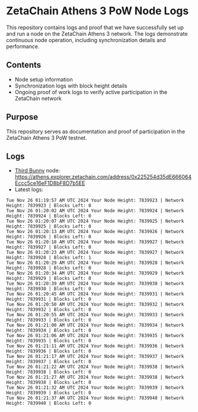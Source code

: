 # ZetaChain Athens 3 PoW Node Logs
This repository contains logs and proof that we have successfully set up and run a node on the ZetaChain Athens 3 network. The logs demonstrate continuous node operation, including synchronization details and performance.

## Contents
- Node setup information
- Synchronization logs with block height details
- Ongoing proof of work logs to verify active participation in the ZetaChain network

## Purpose
This repository serves as documentation and proof of participation in the ZetaChain Athens 3 PoW testnet.

## Logs

- [Third Bunny](https://thirdbunny.xyz/) node: https://athens.explorer.zetachain.com/address/0x225254d35dE666064Eccc5ce16eF1D8bF8D7b5EE
- Latest logs:
```
Tue Nov 26 01:19:57 AM UTC 2024 Your Node Height: 7839923 | Network Height: 7839923 | Blocks Left: 0
Tue Nov 26 01:20:02 AM UTC 2024 Your Node Height: 7839924 | Network Height: 7839924 | Blocks Left: 0
Tue Nov 26 01:20:07 AM UTC 2024 Your Node Height: 7839925 | Network Height: 7839925 | Blocks Left: 0
Tue Nov 26 01:20:13 AM UTC 2024 Your Node Height: 7839926 | Network Height: 7839926 | Blocks Left: 0
Tue Nov 26 01:20:18 AM UTC 2024 Your Node Height: 7839927 | Network Height: 7839927 | Blocks Left: 0
Tue Nov 26 01:20:23 AM UTC 2024 Your Node Height: 7839927 | Network Height: 7839928 | Blocks Left: 1
Tue Nov 26 01:20:29 AM UTC 2024 Your Node Height: 7839928 | Network Height: 7839928 | Blocks Left: 0
Tue Nov 26 01:20:34 AM UTC 2024 Your Node Height: 7839929 | Network Height: 7839929 | Blocks Left: 0
Tue Nov 26 01:20:39 AM UTC 2024 Your Node Height: 7839930 | Network Height: 7839930 | Blocks Left: 0
Tue Nov 26 01:20:45 AM UTC 2024 Your Node Height: 7839931 | Network Height: 7839931 | Blocks Left: 0
Tue Nov 26 01:20:50 AM UTC 2024 Your Node Height: 7839932 | Network Height: 7839932 | Blocks Left: 0
Tue Nov 26 01:20:55 AM UTC 2024 Your Node Height: 7839933 | Network Height: 7839933 | Blocks Left: 0
Tue Nov 26 01:21:00 AM UTC 2024 Your Node Height: 7839934 | Network Height: 7839934 | Blocks Left: 0
Tue Nov 26 01:21:06 AM UTC 2024 Your Node Height: 7839935 | Network Height: 7839935 | Blocks Left: 0
Tue Nov 26 01:21:11 AM UTC 2024 Your Node Height: 7839936 | Network Height: 7839936 | Blocks Left: 0
Tue Nov 26 01:21:17 AM UTC 2024 Your Node Height: 7839937 | Network Height: 7839937 | Blocks Left: 0
Tue Nov 26 01:21:22 AM UTC 2024 Your Node Height: 7839938 | Network Height: 7839938 | Blocks Left: 0
Tue Nov 26 01:21:27 AM UTC 2024 Your Node Height: 7839938 | Network Height: 7839938 | Blocks Left: 0
Tue Nov 26 01:21:32 AM UTC 2024 Your Node Height: 7839939 | Network Height: 7839939 | Blocks Left: 0
Tue Nov 26 01:21:37 AM UTC 2024 Your Node Height: 7839940 | Network Height: 7839940 | Blocks Left: 0
```

